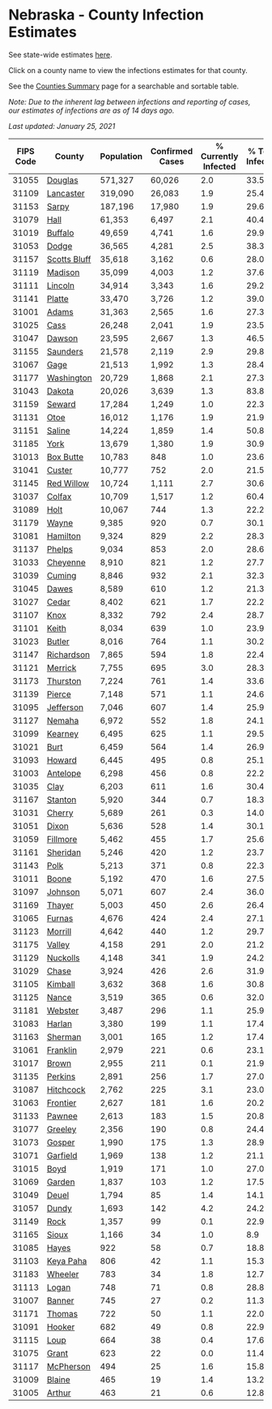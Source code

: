 # Nebraska - County Infection Estimates

See state-wide estimates [here](/infections/us-ne).

Click on a county name to view the infections estimates for that county.

See the [Counties Summary](/infections/summary-counties) page for a searchable and sortable table.

*Note: Due to the inherent lag between infections and reporting of cases, our estimates of infections are as of 14 days ago.*

*Last updated: January 25, 2021*

|   FIPS Code |                       County |   Population |   Confirmed Cases |   % Currently Infected |   % Total Infected |
|-------------|------------------------------|--------------|-------------------|------------------------|--------------------|
|       31055 |           [Douglas](douglas) |      571,327 |            60,026 |                    2.0 |               33.5 |
|       31109 |       [Lancaster](lancaster) |      319,090 |            26,083 |                    1.9 |               25.4 |
|       31153 |               [Sarpy](sarpy) |      187,196 |            17,980 |                    1.9 |               29.6 |
|       31079 |                 [Hall](hall) |       61,353 |             6,497 |                    2.1 |               40.4 |
|       31019 |           [Buffalo](buffalo) |       49,659 |             4,741 |                    1.6 |               29.9 |
|       31053 |               [Dodge](dodge) |       36,565 |             4,281 |                    2.5 |               38.3 |
|       31157 | [Scotts Bluff](scotts-bluff) |       35,618 |             3,162 |                    0.6 |               28.0 |
|       31119 |           [Madison](madison) |       35,099 |             4,003 |                    1.2 |               37.6 |
|       31111 |           [Lincoln](lincoln) |       34,914 |             3,343 |                    1.6 |               29.2 |
|       31141 |             [Platte](platte) |       33,470 |             3,726 |                    1.2 |               39.0 |
|       31001 |               [Adams](adams) |       31,363 |             2,565 |                    1.6 |               27.3 |
|       31025 |                 [Cass](cass) |       26,248 |             2,041 |                    1.9 |               23.5 |
|       31047 |             [Dawson](dawson) |       23,595 |             2,667 |                    1.3 |               46.5 |
|       31155 |         [Saunders](saunders) |       21,578 |             2,119 |                    2.9 |               29.8 |
|       31067 |                 [Gage](gage) |       21,513 |             1,992 |                    1.3 |               28.4 |
|       31177 |     [Washington](washington) |       20,729 |             1,868 |                    2.1 |               27.3 |
|       31043 |             [Dakota](dakota) |       20,026 |             3,639 |                    1.3 |               83.8 |
|       31159 |             [Seward](seward) |       17,284 |             1,249 |                    1.0 |               22.3 |
|       31131 |                 [Otoe](otoe) |       16,012 |             1,176 |                    1.9 |               21.9 |
|       31151 |             [Saline](saline) |       14,224 |             1,859 |                    1.4 |               50.8 |
|       31185 |                 [York](york) |       13,679 |             1,380 |                    1.9 |               30.9 |
|       31013 |       [Box Butte](box-butte) |       10,783 |               848 |                    1.0 |               23.6 |
|       31041 |             [Custer](custer) |       10,777 |               752 |                    2.0 |               21.5 |
|       31145 |     [Red Willow](red-willow) |       10,724 |             1,111 |                    2.7 |               30.6 |
|       31037 |             [Colfax](colfax) |       10,709 |             1,517 |                    1.2 |               60.4 |
|       31089 |                 [Holt](holt) |       10,067 |               744 |                    1.3 |               22.2 |
|       31179 |               [Wayne](wayne) |        9,385 |               920 |                    0.7 |               30.1 |
|       31081 |         [Hamilton](hamilton) |        9,324 |               829 |                    2.2 |               28.3 |
|       31137 |             [Phelps](phelps) |        9,034 |               853 |                    2.0 |               28.6 |
|       31033 |         [Cheyenne](cheyenne) |        8,910 |               821 |                    1.2 |               27.7 |
|       31039 |             [Cuming](cuming) |        8,846 |               932 |                    2.1 |               32.3 |
|       31045 |               [Dawes](dawes) |        8,589 |               610 |                    1.2 |               21.3 |
|       31027 |               [Cedar](cedar) |        8,402 |               621 |                    1.7 |               22.2 |
|       31107 |                 [Knox](knox) |        8,332 |               792 |                    2.4 |               28.7 |
|       31101 |               [Keith](keith) |        8,034 |               639 |                    1.0 |               23.9 |
|       31023 |             [Butler](butler) |        8,016 |               764 |                    1.1 |               30.2 |
|       31147 |     [Richardson](richardson) |        7,865 |               594 |                    1.8 |               22.4 |
|       31121 |           [Merrick](merrick) |        7,755 |               695 |                    3.0 |               28.3 |
|       31173 |         [Thurston](thurston) |        7,224 |               761 |                    1.4 |               33.6 |
|       31139 |             [Pierce](pierce) |        7,148 |               571 |                    1.1 |               24.6 |
|       31095 |       [Jefferson](jefferson) |        7,046 |               607 |                    1.4 |               25.9 |
|       31127 |             [Nemaha](nemaha) |        6,972 |               552 |                    1.8 |               24.1 |
|       31099 |           [Kearney](kearney) |        6,495 |               625 |                    1.1 |               29.5 |
|       31021 |                 [Burt](burt) |        6,459 |               564 |                    1.4 |               26.9 |
|       31093 |             [Howard](howard) |        6,445 |               495 |                    0.8 |               25.1 |
|       31003 |         [Antelope](antelope) |        6,298 |               456 |                    0.8 |               22.2 |
|       31035 |                 [Clay](clay) |        6,203 |               611 |                    1.6 |               30.4 |
|       31167 |           [Stanton](stanton) |        5,920 |               344 |                    0.7 |               18.3 |
|       31031 |             [Cherry](cherry) |        5,689 |               261 |                    0.3 |               14.0 |
|       31051 |               [Dixon](dixon) |        5,636 |               528 |                    1.4 |               30.1 |
|       31059 |         [Fillmore](fillmore) |        5,462 |               455 |                    1.7 |               25.6 |
|       31161 |         [Sheridan](sheridan) |        5,246 |               420 |                    1.2 |               23.7 |
|       31143 |                 [Polk](polk) |        5,213 |               371 |                    0.8 |               22.3 |
|       31011 |               [Boone](boone) |        5,192 |               470 |                    1.6 |               27.5 |
|       31097 |           [Johnson](johnson) |        5,071 |               607 |                    2.4 |               36.0 |
|       31169 |             [Thayer](thayer) |        5,003 |               450 |                    2.6 |               26.4 |
|       31065 |             [Furnas](furnas) |        4,676 |               424 |                    2.4 |               27.1 |
|       31123 |           [Morrill](morrill) |        4,642 |               440 |                    1.2 |               29.7 |
|       31175 |             [Valley](valley) |        4,158 |               291 |                    2.0 |               21.2 |
|       31129 |         [Nuckolls](nuckolls) |        4,148 |               341 |                    1.9 |               24.2 |
|       31029 |               [Chase](chase) |        3,924 |               426 |                    2.6 |               31.9 |
|       31105 |           [Kimball](kimball) |        3,632 |               368 |                    1.6 |               30.8 |
|       31125 |               [Nance](nance) |        3,519 |               365 |                    0.6 |               32.0 |
|       31181 |           [Webster](webster) |        3,487 |               296 |                    1.1 |               25.9 |
|       31083 |             [Harlan](harlan) |        3,380 |               199 |                    1.1 |               17.4 |
|       31163 |           [Sherman](sherman) |        3,001 |               165 |                    1.2 |               17.4 |
|       31061 |         [Franklin](franklin) |        2,979 |               221 |                    0.6 |               23.1 |
|       31017 |               [Brown](brown) |        2,955 |               211 |                    0.1 |               21.9 |
|       31135 |           [Perkins](perkins) |        2,891 |               256 |                    1.7 |               27.0 |
|       31087 |       [Hitchcock](hitchcock) |        2,762 |               225 |                    3.1 |               23.0 |
|       31063 |         [Frontier](frontier) |        2,627 |               181 |                    1.6 |               20.2 |
|       31133 |             [Pawnee](pawnee) |        2,613 |               183 |                    1.5 |               20.8 |
|       31077 |           [Greeley](greeley) |        2,356 |               190 |                    0.8 |               24.4 |
|       31073 |             [Gosper](gosper) |        1,990 |               175 |                    1.3 |               28.9 |
|       31071 |         [Garfield](garfield) |        1,969 |               138 |                    1.2 |               21.1 |
|       31015 |                 [Boyd](boyd) |        1,919 |               171 |                    1.0 |               27.0 |
|       31069 |             [Garden](garden) |        1,837 |               103 |                    1.2 |               17.5 |
|       31049 |               [Deuel](deuel) |        1,794 |                85 |                    1.4 |               14.1 |
|       31057 |               [Dundy](dundy) |        1,693 |               142 |                    4.2 |               24.2 |
|       31149 |                 [Rock](rock) |        1,357 |                99 |                    0.1 |               22.9 |
|       31165 |               [Sioux](sioux) |        1,166 |                34 |                    1.0 |                8.9 |
|       31085 |               [Hayes](hayes) |          922 |                58 |                    0.7 |               18.8 |
|       31103 |       [Keya Paha](keya-paha) |          806 |                42 |                    1.1 |               15.3 |
|       31183 |           [Wheeler](wheeler) |          783 |                34 |                    1.8 |               12.7 |
|       31113 |               [Logan](logan) |          748 |                71 |                    0.8 |               28.8 |
|       31007 |             [Banner](banner) |          745 |                27 |                    0.2 |               11.3 |
|       31171 |             [Thomas](thomas) |          722 |                50 |                    1.1 |               22.0 |
|       31091 |             [Hooker](hooker) |          682 |                49 |                    0.8 |               22.9 |
|       31115 |                 [Loup](loup) |          664 |                38 |                    0.4 |               17.6 |
|       31075 |               [Grant](grant) |          623 |                22 |                    0.0 |               11.4 |
|       31117 |       [McPherson](mcpherson) |          494 |                25 |                    1.6 |               15.8 |
|       31009 |             [Blaine](blaine) |          465 |                19 |                    1.4 |               13.2 |
|       31005 |             [Arthur](arthur) |          463 |                21 |                    0.6 |               12.8 |